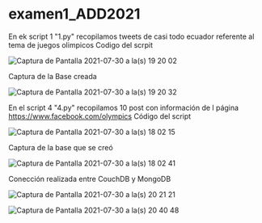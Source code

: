 # examen1_ADD2021

En ek script 1 "1.py" recopilamos tweets de casi todo ecuador referente al tema de juegos olimpicos
Codigo del scrpit

![Captura de Pantalla 2021-07-30 a la(s) 19 20 02](https://user-images.githubusercontent.com/66568293/127722734-603527af-a814-408e-9a8e-fa816f56be09.png)

Captura de la Base creada

![Captura de Pantalla 2021-07-30 a la(s) 19 20 32](https://user-images.githubusercontent.com/66568293/127722748-c2d61131-bd60-43eb-aa9b-0bd325b65103.png)



En el script 4 "4.py" recopilamos 10 post con información de l página https://www.facebook.com/olympics
Código del script

![Captura de Pantalla 2021-07-30 a la(s) 18 02 15](https://user-images.githubusercontent.com/66568293/127719502-7c2cbd9c-9dc7-48fa-8c27-3e1351ceb2f3.png)

Captura de la base que se creó

![Captura de Pantalla 2021-07-30 a la(s) 18 02 41](https://user-images.githubusercontent.com/66568293/127719520-37c4b03e-520e-4c20-ac89-702559b918eb.png)

Conección realizada entre CouchDB y MongoDB

![Captura de Pantalla 2021-07-30 a la(s) 20 21 21](https://user-images.githubusercontent.com/66568293/127724290-73fa5bdf-234d-4411-935e-e54befc10ba6.png)

![Captura de Pantalla 2021-07-30 a la(s) 20 40 48](https://user-images.githubusercontent.com/66568293/127724854-e5169fd5-6cc7-46b7-a644-279a59b8538a.png)


